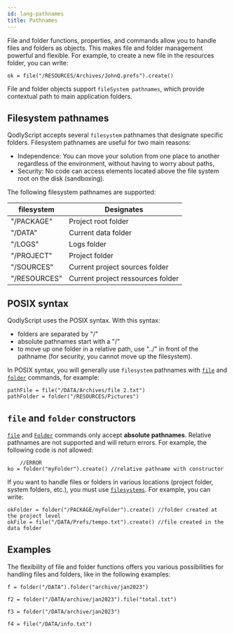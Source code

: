 ```yaml
---
id: lang-pathnames
title: Pathnames
---
```


File and folder functions, properties, and commands allow you to handle files and folders as objects. This makes file and folder management powerful and flexible. For example, to create a new file in the resources folder, you can write:

```qs
ok = file("/RESOURCES/Archives/JohnQ.prefs").create()
```

File and folder objects support `fileSystem pathnames`, which provide contextual path to main application folders.


## Filesystem pathnames

QodlyScript accepts several `filesystem` pathnames that designate specific folders. Filesystem pathnames are useful for two main reasons:

- Independence: You can move your solution from one place to another regardless of the environment, without having to worry about paths,
- Security: No code can access elements located above the file system root on the disk (sandboxing).

The following filesystem pathnames are supported:

|filesystem|Designates|
|---|---|
|"/PACKAGE"|Project root folder|
|"/DATA"|Current data folder|
|"/LOGS"|Logs folder|
|"/PROJECT"|Project folder|
|"/SOURCES"|Current project sources folder|
|"/RESOURCES"|Current project ressources folder|


## POSIX syntax

QodlyScript uses the POSIX syntax. With this syntax:

- folders are separated by "/"
- absolute pathnames start with a "/"
- to move up one folder in a relative path, use "../" in front of the pathname (for security, you cannot move up the filesystem).

In POSIX syntax, you will generally use `filesystem` pathnames with [`file`](../commands/file) and [`folder`](../commands/folder) commands, for example:

```qs
pathFile = file("/DATA/Archives/file 2.txt")
pathFolder = folder("/RESOURCES/Pictures")
```



## `file` and `folder` constructors

[`file`](../commands/file) and [`Folder`](../commands/folder) commands only accept **absolute pathnames**. Relative pathnames are not supported and will return errors. For example, the following code is not allowed:

```qs
	//ERROR
ko = folder("myFolder").create() //relative pathname with constructor
```

If you want to handle files or folders in various locations (project folder, system folders, etc.), you must use [`filesystems`](#filesystem-pathnames). For example, you can write:

```qs
okFolder = folder("/PACKAGE/myFolder").create() //folder created at the project level
okFile = file("/DATA/Prefs/tempo.txt").create() //file created in the data folder
```


## Examples

The flexibility of file and folder functions offers you various possibilities for handling files and folders, like in the following examples:

```qs
f = folder("/DATA").folder("archive/jan2023")

f2 = folder("/DATA/archive/jan2023").file("total.txt")

f3 = folder("/DATA/archive/jan2023")

f4 = file("/DATA/info.txt")

```
